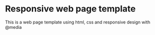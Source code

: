 # Responsive web page template
 This is a web page template using html, css and responsive design with @media
